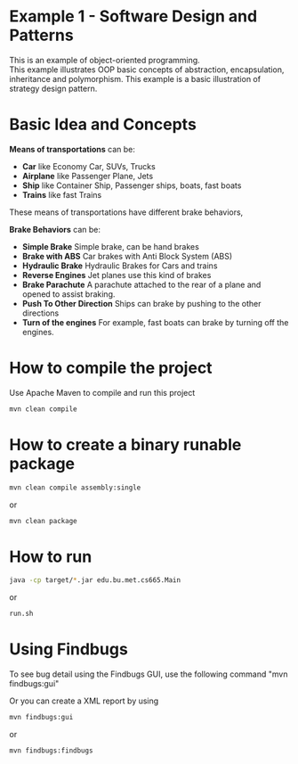 # Example 1 - Software Design and Patterns

This is an example of object-oriented programming.  
This example illustrates OOP basic concepts of abstraction, encapsulation, inheritance and polymorphism. 
This example is a basic illustration of strategy design pattern. 


# Basic Idea and Concepts 

**Means of transportations** can be:  

+ **Car** like Economy Car, SUVs, Trucks
+ **Airplane** like Passenger Plane, Jets
+ **Ship** like Container Ship, Passenger ships, boats, fast boats
+ **Trains** like fast Trains

These means of transportations have different brake behaviors,  

**Brake Behaviors** can be:

+ **Simple Brake** Simple brake, can be hand brakes 
+ **Brake with ABS** Car brakes with Anti Block System (ABS)
+ **Hydraulic Brake** Hydraulic Brakes for Cars and trains
+ **Reverse Engines** Jet planes use this kind of brakes 
+ **Brake Parachute** A parachute attached to the rear of a plane and opened to assist braking. 
+ **Push To Other Direction** Ships can brake by pushing to the other directions
+ **Turn of the engines** For example, fast boats can brake by turning off the engines. 

 

  





# How to compile the project

Use Apache Maven to compile and run this project

```bash
mvn clean compile
```

# How to create a binary runable package 


```bash
mvn clean compile assembly:single
```



or 


```bash
mvn clean package
```



# How to run


```bash
java -cp target/*.jar edu.bu.met.cs665.Main
```

or


```bash
run.sh 
```

# Using Findbugs 

To see bug detail using the Findbugs GUI, use the following command "mvn findbugs:gui"

Or you can create a XML report by using  


```bash
mvn findbugs:gui 
```

or 


```bash
mvn findbugs:findbugs
```
